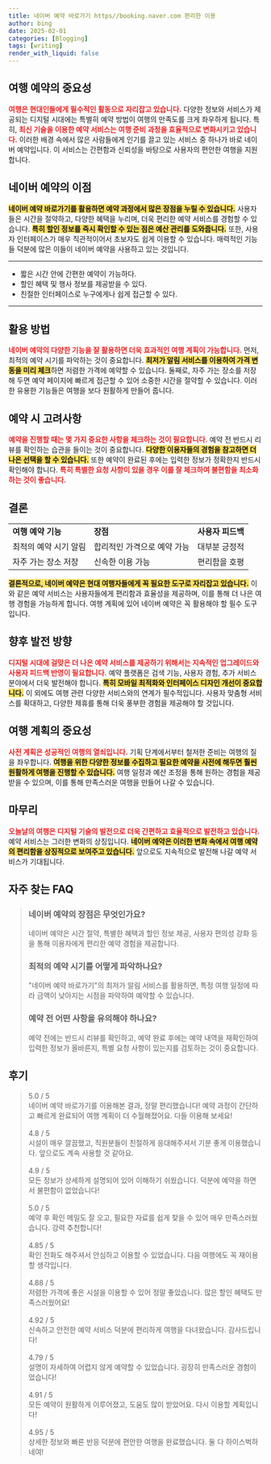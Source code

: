 ```yaml
---
title: 네이버 예약 바로가기 https//booking.naver.com 편리한 이용
author: bing
date: 2025-02-01
categories: [Blogging]
tags: [writing]
render_with_liquid: false
---
```



<h2 id='여행 예약의 중요성'>여행 예약의 중요성</h2>

<p><b><span style="color: #ee2323;">여행은 현대인들에게 필수적인 활동으로 자리잡고 있습니다.</span></b> 다양한 정보와 서비스가 제공되는 디지털 시대에는 특별히 예약 방법이 여행의 만족도를 크게 좌우하게 됩니다. 특히, <b><span style="color: #ee2323;">최신 기술을 이용한 예약 서비스는 여행 준비 과정을 효율적으로 변화시키고 있습니다.</span></b> 이러한 배경 속에서 많은 사람들에게 인기를 끌고 있는 서비스 중 하나가 바로 네이버 예약입니다. 이 서비스는 간편함과 신뢰성을 바탕으로 사용자의 편안한 여행을 지원합니다.</p>

<h2 id='네이버 예약의 이점'>네이버 예약의 이점</h2>

<p><b><span style="background-color: #ffe066;">네이버 예약 바로가기를 활용하면 예약 과정에서 많은 장점을 누릴 수 있습니다.</span></b> 사용자들은 시간을 절약하고, 다양한 혜택을 누리며, 더욱 편리한 예약 서비스를 경험할 수 있습니다. <b><span style="background-color: #ffe066;">특히 할인 정보를 즉시 확인할 수 있는 점은 예산 관리를 도와줍니다.</span></b> 또한, 사용자 인터페이스가 매우 직관적이어서 초보자도 쉽게 이용할 수 있습니다. 매력적인 기능들 덕분에 많은 이들이 네이버 예약을 사용하고 있는 것입니다.</p>

<hr />

<ul>
    <li>짧은 시간 안에 간편한 예약이 가능하다.</li>
    <li>할인 혜택 및 행사 정보를 제공받을 수 있다.</li>
    <li>친절한 인터페이스로 누구에게나 쉽게 접근할 수 있다.</li>
</ul>

<hr />

<h2 id='활용 방법'>활용 방법</h2>

<p><b><span style="color: #ee2323;">네이버 예약의 다양한 기능을 잘 활용하면 더욱 효과적인 여행 계획이 가능합니다.</span></b> 먼저, 최적의 예약 시기를 파악하는 것이 중요합니다. <b><span style="background-color: #ffe066;">최저가 알림 서비스를 이용하여 가격 변동을 미리 체크</span></b>하면 저렴한 가격에 예약할 수 있습니다. 둘째로, 자주 가는 장소를 저장해 두면 예약 페이지에 빠르게 접근할 수 있어 소중한 시간을 절약할 수 있습니다. 이러한 유용한 기능들은 여행을 보다 원활하게 만들어 줍니다.</p>

<h2 id='예약 시 고려사항'>예약 시 고려사항</h2>

<p><b><span style="color: #ee2323;">예약을 진행할 때는 몇 가지 중요한 사항을 체크하는 것이 필요합니다.</span></b> 예약 전 반드시 리뷰를 확인하는 습관을 들이는 것이 중요합니다. <b><span style="background-color: #ffe066;">다양한 이용자들의 경험을 참고하면 더 나은 선택을 할 수 있습니다.</span></b> 또한 예약이 완료된 후에는 입력한 정보가 정확한지 반드시 확인해야 합니다. <b><span style="color: #ee2323;">특히 특별한 요청 사항이 있을 경우 이를 잘 체크하여 불편함을 최소화하는 것이 좋습니다.</span></b></p>

<h2 id='결론'>결론</h2>

<table>
    <tr>
        <td><b>여행 예약 기능</b></td>
        <td><b>장점</b></td>
        <td><b>사용자 피드백</b></td>
    </tr>
    <tr>
        <td>최적의 예약 시기 알림</td>
        <td>합리적인 가격으로 예약 가능</td>
        <td>대부분 긍정적</td>
    </tr>
    <tr>
        <td>자주 가는 장소 저장</td>
        <td>신속한 이용 가능</td>
        <td>편리함을 호평</td>
    </tr>
</table>

<p><b><span style="background-color: #ffe066;">결론적으로, 네이버 예약은 현대 여행자들에게 꼭 필요한 도구로 자리잡고 있습니다.</span></b> 이와 같은 예약 서비스는 사용자들에게 편리함과 효율성을 제공하며, 이를 통해 더 나은 여행 경험을 가능하게 합니다. 여행 계획에 있어 네이버 예약은 꼭 활용해야 할 필수 도구입니다.</p>

<h2 id='향후 발전 방향'>향후 발전 방향</h2>

<p><b><span style="color: #ee2323;">디지털 시대에 걸맞은 더 나은 예약 서비스를 제공하기 위해서는 지속적인 업그레이드와 사용자 피드백 반영이 필요합니다.</span></b> 예약 플랫폼은 검색 기능, 사용자 경험, 추가 서비스 분야에서 더욱 발전해야 합니다. <b><span style="background-color: #ffe066;">특히 모바일 최적화와 인터페이스 디자인 개선이 중요합니다.</span></b> 이 외에도 여행 관련 다양한 서비스와의 연계가 필수적입니다. 사용자 맞춤형 서비스를 확대하고, 다양한 제휴를 통해 더욱 풍부한 경험을 제공해야 할 것입니다.</p>

<h2 id='여행 계획의 중요성'>여행 계획의 중요성</h2>

<p><b><span style="color: #ee2323;">사전 계획은 성공적인 여행의 열쇠입니다.</span></b> 기획 단계에서부터 철저한 준비는 여행의 질을 좌우합니다. <b><span style="background-color: #ffe066;">여행을 위한 다양한 정보를 수집하고 필요한 예약을 사전에 해두면 훨씬 원활하게 여행을 진행할 수 있습니다.</span></b> 여행 일정과 예산 조정을 통해 원하는 경험을 제공받을 수 있으며, 이를 통해 만족스러운 여행을 만들어 나갈 수 있습니다.</p>

<h2 id='마무리'>마무리</h2>

<p><b><span style="color: #ee2323;">오늘날의 여행은 디지털 기술의 발전으로 더욱 간편하고 효율적으로 발전하고 있습니다.</span></b> 예약 서비스는 그러한 변화의 상징입니다. <b><span style="background-color: #ffe066;">네이버 예약은 이러한 변화 속에서 여행 예약의 편리함을 상징적으로 보여주고 있습니다.</span></b> 앞으로도 지속적으로 발전해 나갈 예약 서비스가 기대됩니다.</p>


<h2 id='자주_찾는_FAQ'>자주 찾는 FAQ</h2>
<div itemscope="" itemtype="https://schema.org/FAQPage"> 
<blockquote> 
<div itemscope="" itemprop="mainEntity" itemtype="https://schema.org/Question"> 
<h3 itemprop="name">네이버 예약의 장점은 무엇인가요?</h3> 
<div itemscope="" itemprop="acceptedAnswer" itemtype="https://schema.org/Answer"> 
<span itemprop="text"> 
<p>네이버 예약은 시간 절약, 특별한 혜택과 할인 정보 제공, 사용자 편의성 강화 등을 통해 이용자에게 편리한 예약 경험을 제공합니다.</p> 
</span> 
</div> 
</div> 

<div itemscope="" itemprop="mainEntity" itemtype="https://schema.org/Question"> 
<h3 itemprop="name">최적의 예약 시기를 어떻게 파악하나요?</h3> 
<div itemscope="" itemprop="acceptedAnswer" itemtype="https://schema.org/Answer"> 
<span itemprop="text"> 
<p>"네이버 예약 바로가기"의 최저가 알림 서비스를 활용하면, 특정 여행 일정에 따라 금액이 낮아지는 시점을 파악하여 예약할 수 있습니다.</p> 
</span> 
</div> 
</div> 

<div itemscope="" itemprop="mainEntity" itemtype="https://schema.org/Question"> 
<h3 itemprop="name">예약 전 어떤 사항을 유의해야 하나요?</h3> 
<div itemscope="" itemprop="acceptedAnswer" itemtype="https://schema.org/Answer"> 
<span itemprop="text"> 
<p>예약 전에는 반드시 리뷰를 확인하고, 예약 완료 후에는 예약 내역을 재확인하여 입력한 정보가 올바른지, 특별 요청 사항이 있는지를 검토하는 것이 중요합니다.</p> 
</span> 
</div> 
</div> 
</blockquote> 
</div>
<h2 id='후기'>후기</h2>
<div itemscope itemtype="https://schema.org/Product">
  <blockquote>
  <div itemprop="review" itemscope itemtype="https://schema.org/Review">
      <div itemprop="reviewRating" itemscope itemtype="https://schema.org/Rating"> <span itemprop="ratingValue">5.0</span> / <span itemprop="bestRating">5</span> </div>
      <span itemprop="reviewBody">네이버 예약 바로가기를 이용해본 결과, 정말 편리했습니다! 예약 과정이 간단하고 빠르게 완료되어 여행 계획이 더 수월해졌어요. 다들 이용해 보세요!</span>
  </div>
  <br>
  <div itemprop="review" itemscope itemtype="https://schema.org/Review">
      <div itemprop="reviewRating" itemscope itemtype="https://schema.org/Rating"> <span itemprop="ratingValue">4.8</span> / <span itemprop="bestRating">5</span> </div>
      <span itemprop="reviewBody">시설이 매우 깔끔했고, 직원분들이 친절하게 응대해주셔서 기분 좋게 이용했습니다. 앞으로도 계속 사용할 것 같아요.</span>
  </div>
  <br>
  <div itemprop="review" itemscope itemtype="https://schema.org/Review">
      <div itemprop="reviewRating" itemscope itemtype="https://schema.org/Rating"> <span itemprop="ratingValue">4.9</span> / <span itemprop="bestRating">5</span> </div>
      <span itemprop="reviewBody">모든 정보가 상세하게 설명되어 있어 이해하기 쉬웠습니다. 덕분에 예약을 하면서 불편함이 없었습니다!</span>
  </div>
  <br>
  <div itemprop="review" itemscope itemtype="https://schema.org/Review">
      <div itemprop="reviewRating" itemscope itemtype="https://schema.org/Rating"> <span itemprop="ratingValue">5.0</span> / <span itemprop="bestRating">5</span> </div>
      <span itemprop="reviewBody">예약 후 확인 메일도 잘 오고, 필요한 자료를 쉽게 찾을 수 있어 매우 만족스러웠습니다. 강력 추천합니다!</span>
  </div>
  <br>
  <div itemprop="review" itemscope itemtype="https://schema.org/Review">
      <div itemprop="reviewRating" itemscope itemtype="https://schema.org/Rating"> <span itemprop="ratingValue">4.85</span> / <span itemprop="bestRating">5</span> </div>
      <span itemprop="reviewBody">확인 전화도 해주셔서 안심하고 이용할 수 있었습니다. 다음 여행에도 꼭 재이용할 생각입니다.</span>
  </div>
  <br>
  <div itemprop="review" itemscope itemtype="https://schema.org/Review">
      <div itemprop="reviewRating" itemscope itemtype="https://schema.org/Rating"> <span itemprop="ratingValue">4.88</span> / <span itemprop="bestRating">5</span> </div>
      <span itemprop="reviewBody">저렴한 가격에 좋은 시설을 이용할 수 있어 정말 좋았습니다. 많은 할인 혜택도 만족스러웠어요!</span>
  </div>
  <br>
  <div itemprop="review" itemscope itemtype="https://schema.org/Review">
      <div itemprop="reviewRating" itemscope itemtype="https://schema.org/Rating"> <span itemprop="ratingValue">4.92</span> / <span itemprop="bestRating">5</span> </div>
      <span itemprop="reviewBody">신속하고 안전한 예약 서비스 덕분에 편리하게 여행을 다녀왔습니다. 감사드립니다!</span>
  </div>
  <br>
  <div itemprop="review" itemscope itemtype="https://schema.org/Review">
      <div itemprop="reviewRating" itemscope itemtype="https://schema.org/Rating"> <span itemprop="ratingValue">4.79</span> / <span itemprop="bestRating">5</span> </div>
      <span itemprop="reviewBody">설명이 자세하여 어렵지 않게 예약할 수 있었습니다. 굉장히 만족스러운 경험이었습니다!</span>
  </div>
  <br>
  <div itemprop="review" itemscope itemtype="https://schema.org/Review">
      <div itemprop="reviewRating" itemscope itemtype="https://schema.org/Rating"> <span itemprop="ratingValue">4.91</span> / <span itemprop="bestRating">5</span> </div>
      <span itemprop="reviewBody">모든 예약이 원활하게 이루어졌고, 도움도 많이 받았어요. 다시 이용할 계획입니다!</span>
  </div>
  <br>
  <div itemprop="review" itemscope itemtype="https://schema.org/Review">
      <div itemprop="reviewRating" itemscope itemtype="https://schema.org/Rating"> <span itemprop="ratingValue">4.95</span> / <span itemprop="bestRating">5</span> </div>
      <span itemprop="reviewBody">상세한 정보와 빠른 반응 덕분에 편안한 여행을 완료했습니다. 둘 다 하이스벅하네여!</span>
  </div>
  </blockquote>
</div>
